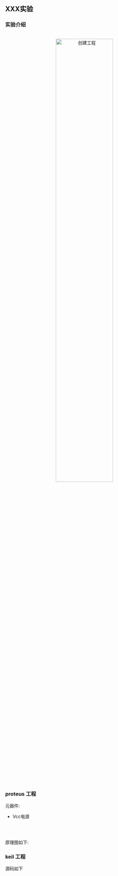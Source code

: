 ## XXX实验

### 实验介绍

<br>
<div align=center>
<img src="../res/课程实验1-10/幻灯片14.PNG" width="60%" height="60%" title="创建工程"></img>  
</div>
<br>

### proteus 工程
元器件:
- Vcc电源


<br>
<br>

原理图如下: 

### keil 工程
源码如下
<br>
<br>

```
```